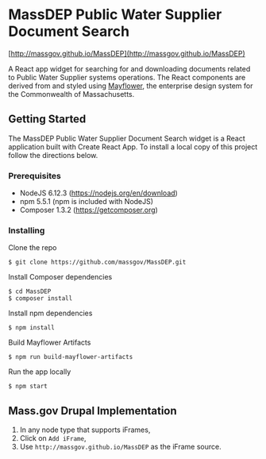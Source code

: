 # MassDEP Public Water Supplier Document Search
[http://massgov.github.io/MassDEP](http://massgov.github.io/MassDEP)
 
A React app widget for searching for and downloading documents related to 
Public Water Supplier systems operations. The React components are derived from 
and styled using [Mayflower](https://github.com/massgov/mayflower), the enterprise design system for the Commonwealth
of Massachusetts. 

## Getting Started

The MassDEP Public Water Supplier Document Search widget is a React application 
built with Create React App. To install a local copy of this project follow 
the directions below.

### Prerequisites
* NodeJS 6.12.3 (https://nodejs.org/en/download)
* npm 5.5.1 (npm is included with NodeJS)
* Composer 1.3.2 (https://getcomposer.org)

### Installing

Clone the repo
```
$ git clone https://github.com/massgov/MassDEP.git
```
Install Composer dependencies
```
$ cd MassDEP
$ composer install
```
Install npm dependencies
```
$ npm install
```
Build Mayflower Artifacts
```
$ npm run build-mayflower-artifacts
```
Run the app locally
```
$ npm start
```
## Mass.gov Drupal Implementation
1. In any node type that supports iFrames,
2. Click on `Add iFrame`,
3. Use `http://massgov.github.io/MassDEP` as the iFrame source.
